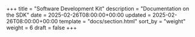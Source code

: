 +++
title = "Software Development Kit"
description = "Documentation on the SDK"
date = 2025-02-26T08:00:00+00:00
updated = 2025-02-26T08:00:00+00:00
template = "docs/section.html"
sort_by = "weight"
weight = 6
draft = false
+++
